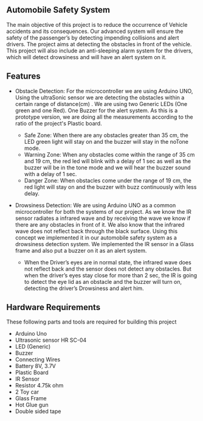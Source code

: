 
## Automobile Safety System
The main objective of this project is to reduce the occurrence of Vehicle
accidents and its consequences. Our advanced system will ensure the safety of
the passenger’s by detecting impending collisions and alert drivers. The
project aims at detecting the obstacles in front of the vehicle. This project will
also include an anti-sleeping alarm system for the drivers, which will detect
drowsiness and will have an alert system on it.
## Features

- Obstacle Detection: For the microcontroller we are using      Arduino UNO, Using the ultraSonic sensor we are detecting the obstacles within a certain range of distance(cm) . We are using two Generic LEDs (One green and one Red). One Buzzer for the alert system. As this is a prototype version, we are doing all the measurements according to the ratio of the project's Plastic board.
    - Safe Zone: When there are any obstacles greater than 35 cm, the LED green light will stay on and the buzzer will stay in the noTone mode.
    - Warning Zone: When any obstacles come within the range of 35 cm and 19 cm, the red led will blink with a delay of 1 sec as well as the buzzer will be in the tone mode and we will hear the buzzer sound with a delay of 1 sec.
    - Danger Zone: When obstacles come under the range of 19 cm, the red light will stay on and the buzzer with buzz continuously with less delay.

- Drowsiness Detection: We are using Arduino UNO as a common microcontroller for both the systems of our project. As we know the IR sensor radiates a infrared wave and by receiving the wave we know if there are any obstacles in front of it. We also know that the infrared wave does not reflect back through the black surface. Using this concept we implemented it in our automobile safety system as a drowsiness detection system. We implemented the IR sensor in a Glass frame and also put a buzzer on it as an alert system.
    - When the Driver’s eyes are in normal state, the infrared wave does not reflect back and the sensor does not detect any obstacles. But when the driver’s eyes stay close for more than 2 sec, the IR is going to detect the eye lid as an obstacle and the buzzer will turn on, detecting the driver’s Drowsiness and alert him.


## Hardware Requirements

These following parts and tools are required for building this project
- Arduino Uno
- Ultrasonic sensor HR SC-04
- LED (Generic)
- Buzzer
- Connecting Wires
- Battery 8V, 3.7V
- Plastic Board
- IR Sensor
- Resistor 4.75k ohm
- 2 Toy car
- Glass Frame
- Hot Glue gun
- Double sided tape


    